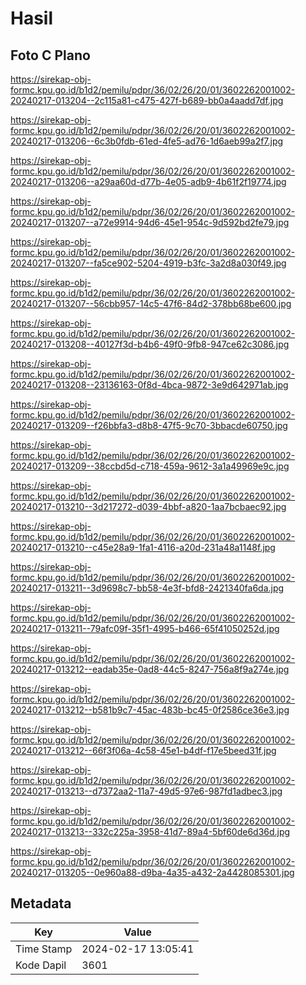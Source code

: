 # Hasil

## Foto C Plano

https://sirekap-obj-formc.kpu.go.id/b1d2/pemilu/pdpr/36/02/26/20/01/3602262001002-20240217-013204--2c115a81-c475-427f-b689-bb0a4aadd7df.jpg

https://sirekap-obj-formc.kpu.go.id/b1d2/pemilu/pdpr/36/02/26/20/01/3602262001002-20240217-013206--6c3b0fdb-61ed-4fe5-ad76-1d6aeb99a2f7.jpg

https://sirekap-obj-formc.kpu.go.id/b1d2/pemilu/pdpr/36/02/26/20/01/3602262001002-20240217-013206--a29aa60d-d77b-4e05-adb9-4b61f2f19774.jpg

https://sirekap-obj-formc.kpu.go.id/b1d2/pemilu/pdpr/36/02/26/20/01/3602262001002-20240217-013207--a72e9914-94d6-45e1-954c-9d592bd2fe79.jpg

https://sirekap-obj-formc.kpu.go.id/b1d2/pemilu/pdpr/36/02/26/20/01/3602262001002-20240217-013207--fa5ce902-5204-4919-b3fc-3a2d8a030f49.jpg

https://sirekap-obj-formc.kpu.go.id/b1d2/pemilu/pdpr/36/02/26/20/01/3602262001002-20240217-013207--56cbb957-14c5-47f6-84d2-378bb68be600.jpg

https://sirekap-obj-formc.kpu.go.id/b1d2/pemilu/pdpr/36/02/26/20/01/3602262001002-20240217-013208--40127f3d-b4b6-49f0-9fb8-947ce62c3086.jpg

https://sirekap-obj-formc.kpu.go.id/b1d2/pemilu/pdpr/36/02/26/20/01/3602262001002-20240217-013208--23136163-0f8d-4bca-9872-3e9d642971ab.jpg

https://sirekap-obj-formc.kpu.go.id/b1d2/pemilu/pdpr/36/02/26/20/01/3602262001002-20240217-013209--f26bbfa3-d8b8-47f5-9c70-3bbacde60750.jpg

https://sirekap-obj-formc.kpu.go.id/b1d2/pemilu/pdpr/36/02/26/20/01/3602262001002-20240217-013209--38ccbd5d-c718-459a-9612-3a1a49969e9c.jpg

https://sirekap-obj-formc.kpu.go.id/b1d2/pemilu/pdpr/36/02/26/20/01/3602262001002-20240217-013210--3d217272-d039-4bbf-a820-1aa7bcbaec92.jpg

https://sirekap-obj-formc.kpu.go.id/b1d2/pemilu/pdpr/36/02/26/20/01/3602262001002-20240217-013210--c45e28a9-1fa1-4116-a20d-231a48a1148f.jpg

https://sirekap-obj-formc.kpu.go.id/b1d2/pemilu/pdpr/36/02/26/20/01/3602262001002-20240217-013211--3d9698c7-bb58-4e3f-bfd8-2421340fa6da.jpg

https://sirekap-obj-formc.kpu.go.id/b1d2/pemilu/pdpr/36/02/26/20/01/3602262001002-20240217-013211--79afc09f-35f1-4995-b466-65f41050252d.jpg

https://sirekap-obj-formc.kpu.go.id/b1d2/pemilu/pdpr/36/02/26/20/01/3602262001002-20240217-013212--eadab35e-0ad8-44c5-8247-756a8f9a274e.jpg

https://sirekap-obj-formc.kpu.go.id/b1d2/pemilu/pdpr/36/02/26/20/01/3602262001002-20240217-013212--b581b9c7-45ac-483b-bc45-0f2586ce36e3.jpg

https://sirekap-obj-formc.kpu.go.id/b1d2/pemilu/pdpr/36/02/26/20/01/3602262001002-20240217-013212--66f3f06a-4c58-45e1-b4df-f17e5beed31f.jpg

https://sirekap-obj-formc.kpu.go.id/b1d2/pemilu/pdpr/36/02/26/20/01/3602262001002-20240217-013213--d7372aa2-11a7-49d5-97e6-987fd1adbec3.jpg

https://sirekap-obj-formc.kpu.go.id/b1d2/pemilu/pdpr/36/02/26/20/01/3602262001002-20240217-013213--332c225a-3958-41d7-89a4-5bf60de6d36d.jpg

https://sirekap-obj-formc.kpu.go.id/b1d2/pemilu/pdpr/36/02/26/20/01/3602262001002-20240217-013205--0e960a88-d9ba-4a35-a432-2a4428085301.jpg


## Metadata

| Key        | Value               |
| ---------- | ------------------- |
| Time Stamp | 2024-02-17 13:05:41 |
| Kode Dapil | 3601                |



